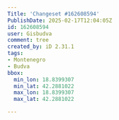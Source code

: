 ```yaml
---
Title: 'Changeset #162608594'
PublishDate: 2025-02-17T12:04:05Z
id: 162608594
user: Gisbudva
comment: tree
created_by: iD 2.31.1
tags:
- Montenegro
- Budva
bbox:
  min_lon: 18.8399307
  min_lat: 42.2881022
  max_lon: 18.8399307
  max_lat: 42.2881022

---
```

